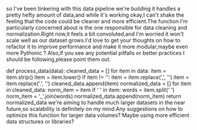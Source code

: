 so I've been tinkering with this data pipeline we're building it handles a pretty hefty amount of data,and while it's working okay,I can't shake the feeling that the code could be cleaner and more efficient.The function I'm particularly concerned about is the one responsible for data cleaning and normalization.Right now,it feels a bit convoluted,and I'm worried it won't scale well as our dataset grows.I'd love to get your thoughts on how to refactor it to improve performance and make it more modular,maybe even more Pythonic ? Also,if you see any potential pitfalls or better practices I should be following,please point them out.

def process_data(data):
    cleaned_data = []
    for item in data:
        item = item.strip()
        item = item.lower()
        if item != '':
            item = item.replace(',', '')
            item = item.replace('.', '')
            cleaned_data.append(item)
    normalized_data = []
    for item in cleaned_data:
        norm_item = item
        if ' ' in item:
            words = item.split(' ')
            norm_item = '_'.join(words)
        normalized_data.append(norm_item)
    return normalized_data
we're aiming to handle much larger datasets in the near future,so scalability is definitely on my mind.Any suggestions on how to optimize this function for larger data volumes? Maybe using more efficient data structures or libraries?

